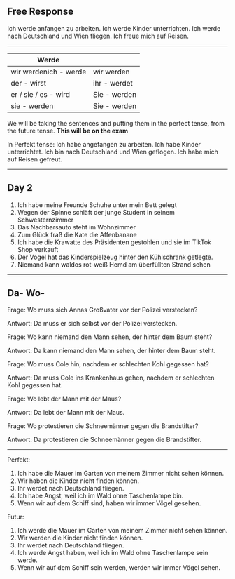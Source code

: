 ## Free Response

Ich werde anfangen zu arbeiten. Ich werde Kinder unterrichten. Ich werde nach Deutschland und Wien fliegen. Ich freue mich auf Reisen.

****

| Werde                 |              |
| --------------------- | ------------ |
| wir werdenich - werde | wir werden   |
| der - wirst           | ihr - werdet |
| er / sie / es - wird  | Sie - werden |
| sie - werden          | Sie - werden |
We will be taking the sentences and putting them in the perfect tense, from the future tense. <b>This will be on the exam</b> 

In Perfekt tense:
Ich habe angefangen zu arbeiten. Ich habe Kinder unterrichtet. Ich bin nach Deutschland und Wien geflogen. Ich habe mich auf Reisen gefreut.

****

## Day 2

1) Ich habe meine Freunde Schuhe unter mein Bett gelegt
2) Wegen der Spinne schläft der junge Student in seinem Schwesternzimmer
3) Das Nachbarsauto steht im Wohnzimmer
4) Zum Glück fraß die Kate die Affenbanane
5) Ich habe die Krawatte des Präsidenten gestohlen und sie im TikTok Shop verkauft
6) Der Vogel hat das Kinderspielzeug hinter den Kühlschrank getlegte.
7) Niemand kann waldos rot-weiß Hemd am überfüllten Strand sehen

****

## Da- Wo-

Frage: Wo muss sich Annas Großvater vor der Polizei verstecken?

Antwort: Da muss er sich selbst vor der Polizei verstecken.

Frage: Wo kann niemand den Mann sehen, der hinter dem Baum steht?

Antwort: Da kann niemand den Mann sehen, der hinter dem Baum steht.

Frage: Wo muss Cole hin, nachdem er schlechten Kohl gegessen hat?

Antwort: Da muss Cole ins Krankenhaus gehen, nachdem er schlechten Kohl gegessen hat.

Frage: Wo lebt der Mann mit der Maus?

Antwort: Da lebt der Mann mit der Maus.

Frage: Wo protestieren die Schneemänner gegen die Brandstifter?

Antwort: Da protestieren die Schneemänner gegen die Brandstifter.

****

Perfekt:
1) Ich habe die Mauer im Garten von meinem Zimmer nicht sehen können.
2) Wir haben die Kinder nicht finden können.
3) Ihr werdet nach Deutschland fliegen.
4) Ich habe Angst, weil ich im Wald ohne Taschenlampe bin.
5) Wenn wir auf dem Schiff sind, haben wir immer Vögel gesehen.

Futur:
1) Ich werde die Mauer im Garten von meinem Zimmer nicht sehen können.
2) Wir werden die Kinder nicht finden können.
3) Ihr werdet nach Deutschland fliegen.
4) Ich werde Angst haben, weil ich im Wald ohne Taschenlampe sein werde.
5) Wenn wir auf dem Schiff sein werden, werden wir immer Vögel sehen.


